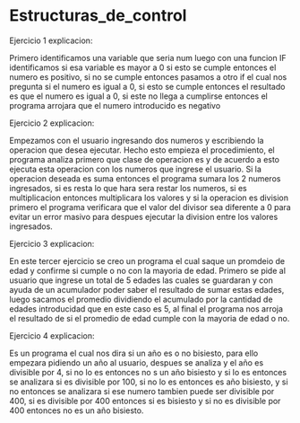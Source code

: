 # Estructuras_de_control

 Ejercicio 1 explicacion:
 
 Primero identificamos una variable que seria num
 luego con una funcion IF identificamos si esa variable es mayor a 0
 si esto se cumple entonces el numero es positivo, si no se cumple
 entonces pasamos a otro if el cual nos pregunta si el numero es igual a 0,
 si esto se cumple entonces el resultado es que el numero es igual a 0, si  este no llega a cumplirse entonces el programa arrojara que el numero introducido es negativo

 Ejercicio 2 explicacion:
 
 Empezamos con el usuario ingresando dos numeros y escribiendo la operacion que desea ejecutar. Hecho esto empieza el procedimiento, el programa analiza primero que clase de operacion es y de acuerdo a esto ejecuta esta operacion con los numeros que ingrese el usuario. 
 Si la operacion deseada es suma entonces el programa sumara los 2 numeros ingresados, si es resta lo que hara sera restar los numeros, si es multiplicacion entonces multiplicara los valores y si la operacion es division primero el programa verificara que el valor del divisor sea diferente a 0 para evitar un error masivo para despues ejecutar la division entre los valores ingresados.

 Ejercicio 3 explicacion:

 En este tercer ejercicio se creo un programa el cual saque un promdeio de edad y confirme si cumple o no con la mayoria de edad.
 Primero se pide al usuario que ingrese un total de 5 edades las cuales se guardaran y con ayuda de un acumulador poder saber el resultado de sumar estas edades, luego sacamos el promedio dividiendo el acumulado por la cantidad de edades introducidad que en este caso es 5, al final el programa nos arroja el resultado de si el promedio de edad cumple con la mayoria de edad o no.

 Ejercicio 4 explicacion:
 
 Es un programa el cual nos dira si un año es o no bisiesto, para ello empezara pidiendo un año al usuario, despues se analiza y el año es divisible por 4, si no lo es entonces no s un año bisiesto y si lo es entonces se analizara si es divisible por 100, si no lo es entonces es año bisiesto, y si no entonces se analizara si ese numero tambien puede ser divisible por 400, si es divisible por 400 entonces si es bisiesto y si no es divisible por 400 entonces no es un año bisiesto.
